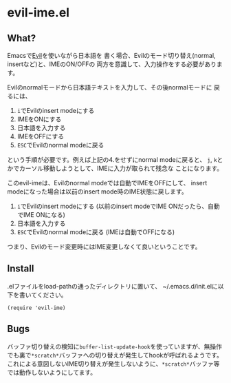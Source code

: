 # evil-ime.el

## What?

Emacsで[Evil](https://github.com/emacs-evil/evil)を使いながら日本語を
書く場合、Evilのモード切り替え(normal, insertなど)と、IMEのON/OFFの
両方を意識して、入力操作をする必要があります。

Evilのnormalモードから日本語テキストを入力して、その後normalモードに
戻るには、

1. `i`でEvilのinsert modeにする
2. IMEをONにする
3. 日本語を入力する
4. IMEをOFFにする
5. `ESC`でEvilのnormal modeに戻る

という手順が必要です。例えば上記の4.をせずにnormal modeに戻ると、
`j`, `k`とかでカーソル移動しようとして、IMEに入力が取られて残念な
ことになります。

このevil-imeは、Evilのnormal modeでは自動でIMEをOFFにして、
insert modeになった場合は以前のinsert mode時のIME状態に戻します。

1. `i`でEvilのinsert modeにする
   (以前のinsert modeでIME ONだったら、自動でIME ONになる)
2. 日本語を入力する
3. `ESC`でEvilのnormal modeに戻る
   (IMEは自動でOFFになる)

つまり、Evilのモード変更時にはIME変更しなくて良いということです。

## Install

.elファイルをload-pathの通ったディレクトリに置いて、
~/.emacs.d/init.elに以下を書いてください。

```
(require 'evil-ime)
```

## Bugs

バッファ切り替えの検知に`buffer-list-update-hook`を使っていますが、無操作でも裏で`*scratch*`バッファへの切り替えが発生してhookが呼ばれるようです。
これによる意図しないIME切り替えが発生しないように、`*scratch*`バッファ等では動作しないようにしてます。
